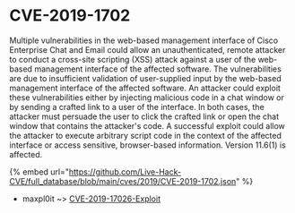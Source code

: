 # CVE-2019-1702

Multiple vulnerabilities in the web-based management interface of Cisco Enterprise Chat and Email could allow an unauthenticated, remote attacker to conduct a cross-site scripting (XSS) attack against a user of the web-based management interface of the affected software. The vulnerabilities are due to insufficient validation of user-supplied input by the web-based management interface of the affected software. An attacker could exploit these vulnerabilities either by injecting malicious code in a chat window or by sending a crafted link to a user of the interface. In both cases, the attacker must persuade the user to click the crafted link or open the chat window that contains the attacker's code. A successful exploit could allow the attacker to execute arbitrary script code in the context of the affected interface or access sensitive, browser-based information. Version 11.6(1) is affected.

{% embed url="https://github.com/Live-Hack-CVE/full_database/blob/main/cves/2019/CVE-2019-1702.json" %}


* maxpl0it ~> [CVE-2019-17026-Exploit](https://www.alice-snow.ru/2019/database/cve-2019-1702/cve-2019-17026-exploit-maxpl0it)